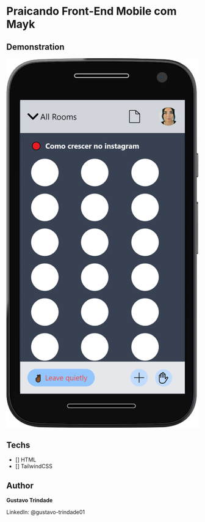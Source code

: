 # Praicando Front-End Mobile com Mayk

## Demonstration
<img src="./assets/demo.png" alt="exemplo">

## Techs

* [] HTML
* [] TailwindCSS

## Author 

**Gustavo Trindade**

LinkedIn: @gustavo-trindade01
